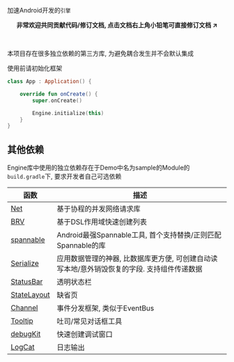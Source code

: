加速Android开发的`引擎`
<br>

<p align="center"><strong>非常欢迎共同贡献代码/修订文档, 点击文档右上角小铅笔可直接修订文档 ↗</strong></p>
<br>

本项目存在很多独立依赖的第三方库, 为避免耦合发生并不会默认集成


使用前请初始化框架
```kotlin
class App : Application() {

    override fun onCreate() {
        super.onCreate()

        Engine.initialize(this)
    }
}
```

## 其他依赖
Engine库中使用的独立依赖存在于Demo中名为sample的Module的`build.gradle`下, 要求开发者自己可选依赖

| 函数 | 描述 |
|-|-|
| [Net](https://github.com/liangjingkanji/Net) | 基于协程的并发网络请求库 |
| [BRV](https://github.com/liangjingkanji/BRV) | 基于DSL作用域快速创建列表 |
| [spannable](https://github.com/liangjingkanji/spannable) | Android最强Spannable工具, 首个支持替换/正则匹配Spannable的库 |
| [Serialize](https://github.com/liangjingkanji/Serialize) | 应用数据管理的神器, 比数据库更方便, 可创建自动读写本地/意外销毁恢复的字段. 支持组件传递数据 |
| [StatusBar](https://github.com/liangjingkanji/StatusBar) | 透明状态栏 |
| [StateLayout](https://github.com/liangjingkanji/StateLayout) | 缺省页 |
| [Channel](https://github.com/liangjingkanji/Channel) | 事件分发框架, 类似于EventBus |
| [Tooltip](https://github.com/liangjingkanji/Tooltip) | 吐司/常见对话框工具 |
| [debugKit](https://github.com/liangjingkanji/debugkit) | 快速创建调试窗口 |
| [LogCat](https://github.com/liangjingkanji/LogCat) | 日志输出 |
